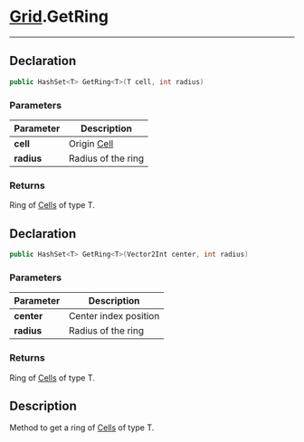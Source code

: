 ﻿# [Grid](GridSystem.md##GRID-INCLUDES).GetRing
---
## Declaration
```csharp
public HashSet<T> GetRing<T>(T cell, int radius)
```

### Parameters
| Parameter  | Description                                                                                                           |
|------------|-----------------------------------------------------------------------------------------------------------------------|
| **cell**   | Origin [Cell](GridSystem.md##CELL-INCLUDES)                                                                           |
| **radius** | Radius of the ring                                                                                             |

### Returns
Ring of [Cells](GridSystem.md##CELL-INCLUDES) of type T.

## Declaration
```csharp
public HashSet<T> GetRing<T>(Vector2Int center, int radius)
```

### Parameters
| Parameter  | Description               |
|------------|---------------------------|
| **center** | Center index position     |
| **radius** | Radius of the ring |

### Returns
Ring of [Cells](GridSystem.md##CELL-INCLUDES) of type T.

## Description
Method to get a ring of [Cells](GridSystem.md##CELL-INCLUDES) of type T.